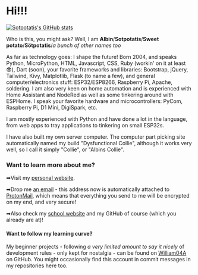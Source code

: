 # Hi!!!

[![Sotpotatis's GitHub stats](https://github-readme-stats.vercel.app/api?username=sotpotatis)](https://github.com/anuraghazra/github-readme-stats)

Who is this, you might ask? Well, I am **Albin**/**Sotpotatis**/**Sweet potato**/**Sötpotatis**/*a bunch of other names too*

As far as technology goes: I shape the future! Born 2004, and speaks Python, MicroPython, HTML, Javascript, CSS, Ruby (workin' on it at least 😎), Dart (soon), your favorite frameworks and libraries: Bootstrap, jQuery, Tailwind, Kivy, Matplotlib, Flask (to name a few), and general computer/electronics stuff: ESP32/ESP8266, Raspberry Pi, Apache, soldering. I am also very keen on home automation and is experienced with Home Assistant and NodeRed as well as some tinkering around with ESPHome. I speak your favorite hardware and microcontrollers: PyCom, Raspberry Pi, D1 Mini, DigiSpark, etc.

I am mostly experienced with Python and have done a lot in the language, from web apps to tray applications to tinkering on small ESP32s.

I have also built my own server computer. The computer part picking site automatically named my build "Dysfunctional Collie", although it works very well, so I call it simply "Collie", or "Albins Collie".

### Want to learn more about me?

➡Visit my [personal website](https://albins.website).

➡Drop me [an email](mailto:albin@albins.website) - this address now is automatically attached to [ProtonMail](https://protonmail.com), which means that everything you send to me will be encrypted on my end, and very secure!

➡Also check my [school website](https://20alse.stockholmscience.se) and my GitHub of course (which you already are at)!


#### Want to follow my learning curve?

My beginner projects - following *a very limited amount to say it nicely* of development rules - only kept for nostalgia - can be found on [William04A](https://github.com/William04A) on GitHub. You might occasionally find this account in commit messages in my repositories here too.
